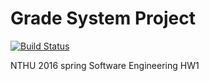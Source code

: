 # Grade System Project 

[![Build Status](https://travis-ci.org/geniusgordon/GradeSystemProject.svg?branch=master)](https://travis-ci.org/geniusgordon/GradeSystemProject)

NTHU 2016 spring Software Engineering HW1

